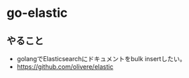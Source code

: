 # go-elastic

## やること
- golangでElasticsearchにドキュメントをbulk insertしたい。
- https://github.com/olivere/elastic
